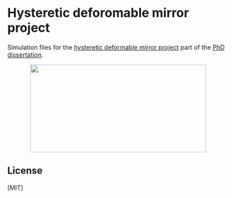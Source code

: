 # Hysteretic deforomable mirror project

Simulation files for the [hysteretic deformable mirror project](https://research.rug.nl/en/publications/high-pixel-number-deformable-mirror-concept-utilizing-piezoelectr-3) part of the [PhD dissertation](https://research.rug.nl/en/publications/multi-loop-hysteresis-and-recursive-remnant-control).

<p align="center">
  <a href="https://www.youtube.com/watch?v=zcaRLWy1KE8">
    <img src="https://githubprojectsfiles.s3.us-west-1.amazonaws.com/deformable_mirror.png" 
            style="object-fit:scale-down;
            width:400px;
            height:200px"/> 
  </a>
</p>

## License
[MIT]
